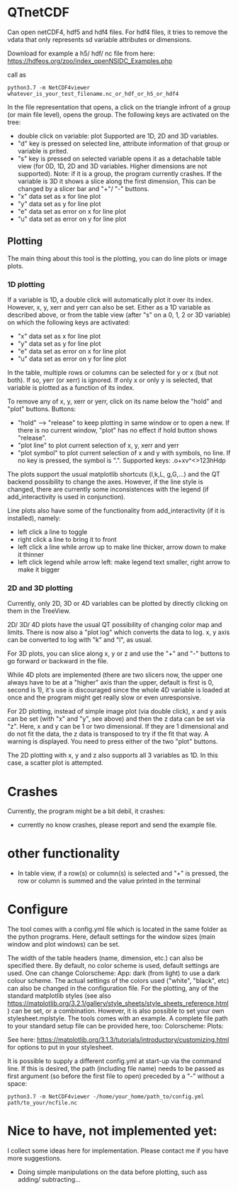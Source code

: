 # QTnetCDF

Can open netCDF4, hdf5 and hdf4 files. For hdf4 files, it tries to remove the vdata that only represents sd variable attributes or dimensions.

Download for example a h5/ hdf/ nc file from here: https://hdfeos.org/zoo/index_openNSIDC_Examples.php  

call as 

    python3.7 -m NetCDF4viewer whatever_is_your_test_filename.nc_or_hdf_or_h5_or_hdf4
  
  In the file representation that opens, a click on the triangle infront of a group (or main file level), opens the group.
  The following keys are activated on the tree:
  * double click on variable: plot Supported are 1D, 2D and 3D variables.
  * "d" key is pressed on selected line, attribute information of that group or variable is prited.
  * "s" key is pressed on selected variable opens it as a detachable table view (for 0D, 1D, 2D and 3D variables. Higher dimensions are not supported). Note: if it is a group, the program currently crashes. If the variable is 3D it shows a slice along the first dimension, This can be changed by a slicer bar and "+"/ "-" buttons. 
  * "x" data set as x for line plot
  * "y" data set as y for line plot
  * "e" data set as error on x for line plot
  * "u" data set as error on y for line plot
  
  ## Plotting
  
  The main thing about this tool is the plotting, you can do line plots or image plots.
  
  ### 1D plotting
  
  If a variable is 1D, a double click will automatically plot it over its index. However, x, y, xerr and yerr can also be set. Either as a 1D variable as described above, or from the table view (after "s" on a 0, 1, 2 or 3D variable) on which the following keys are activated: 
  
  * "x" data set as x for line plot
  * "y" data set as y for line plot
  * "e" data set as error on x for line plot
  * "u" data set as error on y for line plot
  
  In the table, multiple rows or columns can be selected for y or x (but not both). If so, yerr (or xerr) is ignored. If only x or only y is selected, that variable is plotted as a function of its index. 
  
  To remove any of x, y, xerr or yerr, click on its name below the "hold" and "plot" buttons.
  Buttons:
  
  * "hold" --> "release" to keep plotting in same window or to open a new. If there is no current window, "plot" has no effect if hold button shows "release". 
  * "plot line" to plot current selection of x, y, xerr and yerr
  * "plot symbol" to plot current selection of x  and y with symbols, no line. If no key is pressed, the symbol is ".". Supported keys: .o+xv^<>123hHdp 
 
 The plots support the usual matplotlib shortcuts (l,k,L,  g,G,...) and the QT backend possibility to change the axes. However, if the line style is changed, there are currently some inconsistences with the legend (if add_interactivity is used in conjunction). 
 
 Line plots also have some of the functionality from add_interactivity (if it is installed), namely:
 
 * left click a line to toggle
 * right click a line to bring it to front
 * left click a line while arrow up to make line thicker, arrow down to make it thinner
 * left click legend while arrow left: make legend text smaller, right arrow to make it bigger
 
 ### 2D and 3D plotting
 
 Currently, only 2D, 3D or 4D variables can be plotted by directly clicking on them in the TreeView.
 
 2D/ 3D/ 4D plots have the usual QT possibility of changing color map and limits. There is now also a "plot log" which converts the data to log. x, y axis can be converted to log with "k" and "l", as usual. 
 
 For 3D plots, you can slice along x, y or z and use the "+" and "-" buttons to go forward or backward in the file.
 
 While 4D plots are implemented (there are two slicers now, the upper one always have to be at a "higher" axis than the upper, default is first is 0, second is 1), it's use is discouraged since the whole 4D variable is loaded at once and the
 program might get really slow or even unresponsive. 
 
 For 2D plotting, instead of simple image plot (via double click), x and y axis can be set (with "x" and "y", see above) and then the z data can be set via "z".
 Here, x and y can be 1 or two dimensional. If they are 1 dimensional and do not fit the data, the z data is transposed to
 try if the fit that way. A warning is displayed. You need to press either of the two "plot" buttons.
 
 The 2D plotting with x, y and z also supports all 3 variables as 1D. In this case, a scatter plot is attempted. 
 
 # Crashes
 
 Currently, the program might be a bit debil, it crashes:
 * currently no know crashes, please report and send the example file.

 # other functionality

 * In table view, if a row(s) or column(s) is selected and "+" is pressed, the row or column is summed and the value printed in the terminal

# Configure
The tool comes with a config.yml file which is located in the same folder as the python programs. Here, default settings for
the window sizes (main window and plot windows) can be set. 

The width of the table headers (name, dimension, etc.) can also
be specified there. By default, no color scheme is used, default settings are used. One can change Colorscheme:
  App: dark (from light) to use a dark colour scheme. The actual settings of the colors used ("white", "black", etc) can also
be changed in the configuration file. For the plotting, any of the standard matplotlib styles (see 
also https://matplotlib.org/3.2.1/gallery/style_sheets/style_sheets_reference.html) can be set, or a combination. However, it
is also possible to set your own stylesheet.mplstyle. The tools comes with an example. A complete file path to your standard
setup file can be provided here, too: Colorscheme: Plots:

See here: https://matplotlib.org/3.1.3/tutorials/introductory/customizing.html for options to put in your stylesheet.

It is possible to supply a different config.yml at start-up via the command line.
If this is desired, the path (including file name) needs to be passed as first argument (so before the first file to open)
preceded by a "-" without a space:

    python3.7 -m NetCDF4viewer -/home/your_home/path_to/config.yml path/to_your/ncfile.nc
 
 
 # Nice to have, not implemented yet:
 I collect some ideas here for implementation. Please contact me if you have more suggestions.
 * Doing simple manipulations on the data before plotting, such ass adding/ subtracting...
  
